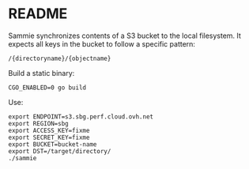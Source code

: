 README
======

Sammie synchronizes contents of a S3 bucket to the local filesystem. It
expects all keys in the bucket to follow a specific pattern:

    /{directoryname}/{objectname}

Build a static binary:

    CGO_ENABLED=0 go build

Use:

```
export ENDPOINT=s3.sbg.perf.cloud.ovh.net
export REGION=sbg
export ACCESS_KEY=fixme
export SECRET_KEY=fixme
export BUCKET=bucket-name
export DST=/target/directory/
./sammie
```